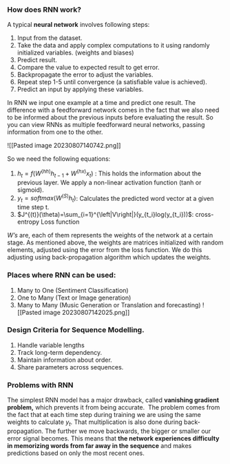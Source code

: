 ### How does RNN work?

A typical **neural network** involves following steps:
1. Input from the dataset.
2. Take the data and apply complex computations to it using randomly initialized variables. (weights and biases)
3. Predict result.
4. Compare the value to expected result to get error.
5. Backpropagate the error to adjust the variables.
6. Repeat step 1-5 until convergence (a satisfiable value is achieved).
7. Predict an input by applying these variables.

In RNN we input one example at a time and predict one result. The difference with a feedforward network comes in the fact that we also need to be informed about the previous inputs before evaluating the result. So you can view RNNs as multiple feedforward neural networks, passing information from one to the other.

![[Pasted image 20230807140742.png]]

So we need the following equations:
1. $h_t=f(W^{(hh)}h_{t-1}+W^{(hx)}x_{t})$ : This holds the information about the previous layer. We apply a non-linear activation function (tanh or sigmoid). 
2. $y_t=softmax(W^{(S)}h_t)$: Calculates the predicted word vector at a given time step t.
3. $J^{(t)}(\theta)=\sum_{i=1}^{\left|V\right|}(y_{t_i}log(y_{t_i}))$: cross-entropy Loss function

_$W$’s_ are, each of them represents the weights of the network at a certain stage. As mentioned above, the weights are matrices initialized with random elements, adjusted using the error from the loss function. We do this adjusting using back-propagation algorithm which updates the weights.

### Places where RNN can be used:
1. Many to One (Sentiment Classification)
2. One to Many (Text or Image generation)
3. Many to Many (Music Generation or Translation and forecasting)
![[Pasted image 20230807142025.png]]

### Design Criteria for Sequence Modelling.
1. Handle variable lengths
2. Track long-term dependency.
3. Maintain information about order.
4. Share parameters across sequences.
### Problems with RNN

The simplest RNN model has a major drawback, called **vanishing gradient problem,** which prevents it from being accurate.  The problem comes from the fact that at each time step during training we are using the same weights to calculate $y_t$. That multiplication is also done during back-propagation. The further we move backwards, the bigger or smaller our error signal becomes. This means that **the network experiences difficulty in memorizing words from far away in the sequence** and makes predictions based on only the most recent ones.